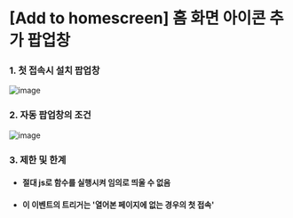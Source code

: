# [Add to homescreen] 홈 화면 아이콘 추가 팝업창

### 1. 첫 접속시 설치 팝업창

![image](https://user-images.githubusercontent.com/33514304/40628548-a04f6044-6300-11e8-8a56-b6de06be01b1.png)

### 2. 자동 팝업창의 조건

![image](https://user-images.githubusercontent.com/33514304/40628553-a5e4c4ae-6300-11e8-8c54-1ef9160621c9.png)

### 3. 제한 및 한계

+ #### 절대 js로 함수를 실행시켜 임의로 띄울 수 없음

+ #### 이 이벤트의 트리거는 '열어본 페이지에 없는 경우의 첫 접속'

